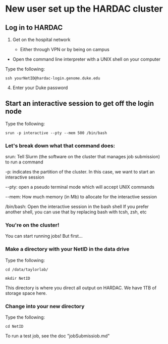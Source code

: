 # New user set up the HARDAC cluster

## Log in to HARDAC

1) Get on the hospital network

    - Either through VPN or by being on campus

- Open the command line interpreter with a UNIX shell on your computer

Type the following:
    
    ssh yourNetID@hardac-login.genome.duke.edu

4) Enter your Duke password

## Start an interactive session to get off the login node

Type the following:

    srun -p interactive --pty --mem 500 /bin/bash
    
### Let's break down what that command does:

srun: Tell Slurm (the software on the cluster that manages job submission) to run a command

-p: indicates the partition of the cluster. In this case, we want to start an interactive session

--pty: open a pseudo terminal mode which will accept UNIX commands

--mem: How much memory (in Mb) to allocate for the interactive session

/bin/bash: Open the interactive session in the bash shell
            If you prefer another shell, you can use that by replacing bash with tcsh, zsh, etc

### You're on the cluster!
You can start running jobs! But first...

### Make a directory with your NetID in the data drive
Type the following:
    
    cd /data/taylorlab/
    
    mkdir NetID
    
This directory is where you direct all output on HARDAC. We have 1TB of storage space here.

### Change into your new directory
Type the following:

    cd NetID
    
To run a test job, see the doc "jobSubmissiob.md"